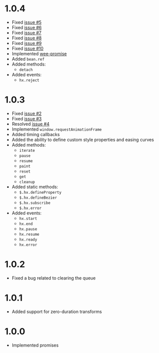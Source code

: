 1.0.4
=====
- Fixed [issue #5](https://github.com/millennialmedia/jquery.hx/issues/5)
- Fixed [issue #6](https://github.com/millennialmedia/jquery.hx/issues/6)
- Fixed [issue #7](https://github.com/millennialmedia/jquery.hx/issues/7)
- Fixed [issue #8](https://github.com/millennialmedia/jquery.hx/issues/8)
- Fixed [issue #9](https://github.com/millennialmedia/jquery.hx/issues/9)
- Fixed [issue #10](https://github.com/millennialmedia/jquery.hx/issues/10)
- Implemented [wee-promise](https://github.com/elnarddogg/wee-promise)
- Added `bean.ref`
- Added methods:
    - `detach`
- Added events:
    - `hx.reject`

1.0.3
=====
- Fixed [issue #2](https://github.com/millennialmedia/jquery.hx/issues/2)
- Fixed [issue #3](https://github.com/millennialmedia/jquery.hx/issues/3)
- Resolved [issue #4](https://github.com/millennialmedia/jquery.hx/issues/4)
- Implemented `window.requestAnimationFrame`
- Added timing callbacks
- Added the ability to define custom style properties and easing curves
- Added methods:
    - `iterate`
    - `pause`
    - `resume`
    - `paint`
    - `reset`
    - `get`
    - `cleanup`
- Added static methods:
    - `$.hx.defineProperty`
    - `$.hx.defineBezier`
    - `$.hx.subscribe`
    - `$.hx.error`
- Added events:
    - `hx.start`
    - `hx.end`
    - `hx.pause`
    - `hx.resume`
    - `hx.ready`
    - `hx.error`

1.0.2
=====
- Fixed a bug related to clearing the queue

1.0.1
=====
- Added support for zero-duration transforms

1.0.0
=====
- Implemented promises
